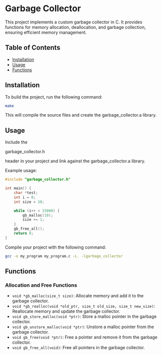 # Garbage Collector

This project implements a custom garbage collector in C. It provides functions for memory allocation, deallocation, and garbage collection, ensuring efficient memory management.

## Table of Contents

- [Installation](#installation)
- [Usage](#usage)
- [Functions](#functions)

## Installation

To build the project, run the following command:

```sh
make
```

This will compile the source files and create the garbage_collector.a library.

## Usage

Include the

garbage_collector.h

 header in your project and link against the garbage_collector.a library.

Example usage:

```c
#include "garbage_collector.h"

int main() {
    char *test;
    int i = 0;
    int size = 10;

    while (i++ < 15000) {
        gb_malloc(10);
        size += 1;
    }
	gb_free_all();
    return 0;
}
```

Compile your project with the following command:

```sh
gcc -o my_program my_program.c -L. -lgarbage_collector
```

## Functions

### Allocation and Free Functions

- `void *gb_malloc(size_t size)`: Allocate memory and add it to the garbage collector.
- `void *gb_realloc(void *old_ptr, size_t old_size, size_t new_size)`: Reallocate memory and update the garbage collector.
- `void gb_store_malloc(void *ptr)`: Store a malloc pointer in the garbage collector.
- `void gb_unstore_malloc(void *ptr)`: Unstore a malloc pointer from the garbage collector.
- `void gb_free(void *ptr)`: Free a pointer and remove it from the garbage collector.
- `void gb_free_all(void)`: Free all pointers in the garbage collector.
